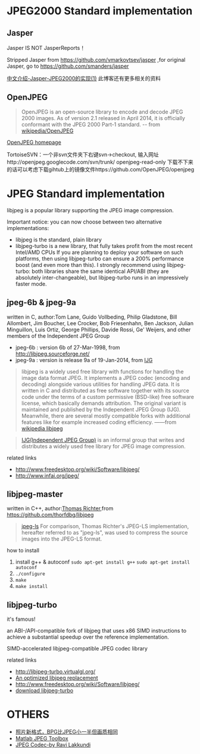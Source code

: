 JPEG2000 Standard implementation
================================

Jasper
------

Jasper IS NOT JasperReports！

Stripped Jasper from https://github.com/vmarkovtsev/jasper ,for original Jasper, go to https://github.com/smanders/jasper

[中文介绍-Jasper-JPEG2000的实现(1)](http://blog.csdn.net/windcsn/article/details/556834) 此博客还有更多相关的资料

OpenJPEG
--------

> OpenJPEG is an open-source library to encode and decode JPEG 2000 images. As of version 2.1 released in April 2014, it is officially conformant with the JPEG 2000 Part-1 standard. -- from [wikipedia/OpenJPEG](http://en.wikipedia.org/wiki/OpenJPEG)

[OpenJPEG homepage](http://www.openjpeg.org/)

TortoiseSVN：一个非svn文件夹下右键svn->checkout, 输入网址http://openjpeg.googlecode.com/svn/trunk/ openjpeg-read-only 下载不下来的话可以考虑下载gihtub上的镜像文件https://github.com/OpenJPEG/openjpeg

JPEG Standard implementation
============================

libjpeg is a popular library supporting the JPEG image compression.

Important notice: you can now choose between two alternative implementations:
 * libjpeg is the standard, plain library
 * libjpeg-turbo is a new library, that fully takes profit from the most recent Intel/AMD CPUs
If you are planning to deploy your software on such platforms, then using libjpeg-turbo can ensure a 200% performance boost (and even more than this).
I strongly recommend using libjpeg-turbo: both libraries share the same identical API/ABI (they are absolutely inter-changeable), but libjpeg-turbo runs in an impressively faster mode.

jpeg-6b & jpeg-9a 
-----------------

written in C, author:Tom Lane, Guido Vollbeding, Philip Gladstone,
Bill Allombert, Jim Boucher, Lee Crocker, Bob Friesenhahn, Ben Jackson,
Julian Minguillon, Luis Ortiz, George Phillips, Davide Rossi, Ge' Weijers,
and other members of the Independent JPEG Group

 * jpeg-6b : version 6b of 27-Mar-1998, from http://libjpeg.sourceforge.net/
 * jpeg-9a : version is release 9a of 19-Jan-2014, from [IJG](http://www.ijg.org/)

 > libjpeg is a widely used free library with functions for handling the image data format JPEG. It implements a JPEG codec (encoding and decoding) alongside various utilities for handling JPEG data. It is written in C and distributed as free software together with its source code under the terms of a custom permissive (BSD-like) free software license, which basically demands attribution. The original variant is maintained and published by the Independent JPEG Group (IJG). Meanwhile, there are several mostly compatible forks with additional features like for example increased coding efficiency.
	——from [wikipedia libjpeg](http://en.wikipedia.org/wiki/Libjpeg)

 > [IJG(Independent JPEG Group)](http://www.ijg.org/) is an informal group that writes and distributes a widely used free library for JPEG image compression. 

 related links
 * http://www.freedesktop.org/wiki/Software/libjpeg/
 * http://www.infai.org/jpeg/
 

libjpeg-master
--------------

written in C++, author:[Thomas Richter](https://www.researchgate.net/researcher/70636586_Thomas_Richter),from https://github.com/thorfdbg/libjpeg

> [jpeg-ls](http://www.libjpeg-turbo.org/About/SmartScale-Lossless)
For comparison, Thomas Richter's JPEG-LS implementation, hereafter referred to as "jpeg-ls", was used to compress the source images into the JPEG-LS format. 

how to install
 1. install g++ & autoconf `sudo apt-get install g++` `sudo apt-get install autoconf`
 1. `./configure`
 1. `make`
 1. `make install`


libjpeg-turbo
--------------

it's famous!

an ABI-/API-compatible fork of libjpeg that uses x86 SIMD instructions to achieve a substantial speedup over the reference implementation.

SIMD-accelerated libjpeg-compatible JPEG codec library

related links
 * http://libjpeg-turbo.virtualgl.org/
 * [An optimized libjpeg replacement](https://launchpad.net/libjpeg-turbo)
 * http://www.freedesktop.org/wiki/Software/libjpeg/
 * [download libjpeg-turbo](http://sourceforge.net/projects/libjpeg-turbo/) 


OTHERS
======
 * [照片新格式，BPG比JPEG小一半但画质相同](http://www.oschina.net/news/57944/bpg-new-image-format-wants-replace-jpeg-equal-quality-half-size)
 * [Matlab JPEG Toolbox](http://www.codeforge.cn/read/139099/README__html)
 * [JPEG Codec-by Ravi Lakkundi](http://www.mathworks.com/matlabcentral/fileexchange/10476-jpeg-codec)

